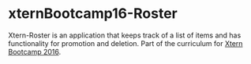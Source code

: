 # xternBootcamp16-Roster
Xtern-Roster is an application that keeps track of a list of items and has functionality for promotion and deletion.
Part of the curriculum for [Xtern Bootcamp 2016](http://bootcamp16.getfretless.com/).

